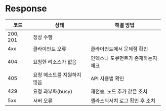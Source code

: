 # Response

| 코드 | 상태 | 해결 방법 |
| --- | --- | --- |
| 200, 201 | 정상 수행 |  |
| 4xx | 클라이언트 오류 | 클라이언트에서 문제점 확인 |
| 404 | 요청한 리소스가 없음 | 인덱스나 도큐먼트가 존재하는지 체크 |
| 405 | 요청 메소드를 지원하지 않음 | API 사용법 확인 |
| 429 | 요청 과부화(busy) | 재전송, 노드 추가 같은 조치 |
| 5xx | 서버 오류 | 엘라스틱서치 로그 확인 후 조치 |